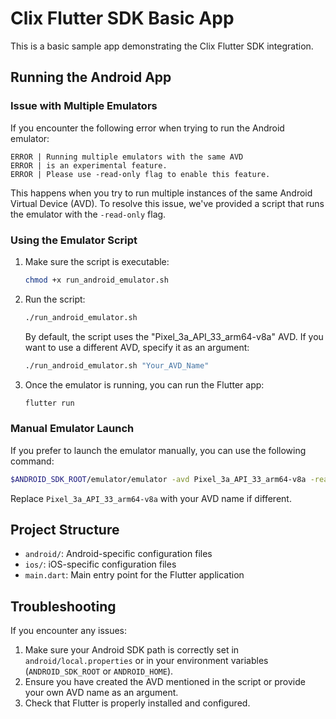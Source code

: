 # Clix Flutter SDK Basic App

This is a basic sample app demonstrating the Clix Flutter SDK integration.

## Running the Android App

### Issue with Multiple Emulators

If you encounter the following error when trying to run the Android emulator:

```
ERROR | Running multiple emulators with the same AVD
ERROR | is an experimental feature.
ERROR | Please use -read-only flag to enable this feature.
```

This happens when you try to run multiple instances of the same Android Virtual Device (AVD). To resolve this issue, we've provided a script that runs the emulator with the `-read-only` flag.

### Using the Emulator Script

1. Make sure the script is executable:
   ```bash
   chmod +x run_android_emulator.sh
   ```

2. Run the script:
   ```bash
   ./run_android_emulator.sh
   ```

   By default, the script uses the "Pixel_3a_API_33_arm64-v8a" AVD. If you want to use a different AVD, specify it as an argument:
   ```bash
   ./run_android_emulator.sh "Your_AVD_Name"
   ```

3. Once the emulator is running, you can run the Flutter app:
   ```bash
   flutter run
   ```

### Manual Emulator Launch

If you prefer to launch the emulator manually, you can use the following command:

```bash
$ANDROID_SDK_ROOT/emulator/emulator -avd Pixel_3a_API_33_arm64-v8a -read-only
```

Replace `Pixel_3a_API_33_arm64-v8a` with your AVD name if different.

## Project Structure

- `android/`: Android-specific configuration files
- `ios/`: iOS-specific configuration files
- `main.dart`: Main entry point for the Flutter application

## Troubleshooting

If you encounter any issues:

1. Make sure your Android SDK path is correctly set in `android/local.properties` or in your environment variables (`ANDROID_SDK_ROOT` or `ANDROID_HOME`).
2. Ensure you have created the AVD mentioned in the script or provide your own AVD name as an argument.
3. Check that Flutter is properly installed and configured.